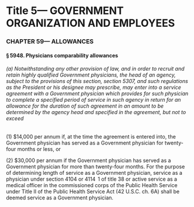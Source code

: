 
# Title 5— GOVERNMENT ORGANIZATION AND EMPLOYEES
### CHAPTER 59— ALLOWANCES
#### § 5948. Physicians comparability allowances
###### (a) Notwithstanding any other provision of law, and in order to recruit and retain highly qualified Government physicians, the head of an agency, subject to the provisions of this section, section 5307, and such regulations as the President or his designee may prescribe, may enter into a service agreement with a Government physician which provides for such physician to complete a specified period of service in such agency in return for an allowance for the duration of such agreement in an amount to be determined by the agency head and specified in the agreement, but not to exceed

(1) $14,000 per annum if, at the time the agreement is entered into, the Government physician has served as a Government physician for twenty-four months or less, or

(2) $30,000 per annum if the Government physician has served as a Government physician for more than twenty-four months. For the purpose of determining length of service as a Government physician, service as a physician under section 4104 or 4114  1 of title 38 or active service as a medical officer in the commissioned corps of the Public Health Service under Title II of the Public Health Service Act (42 U.S.C. ch. 6A) shall be deemed service as a Government physician.
